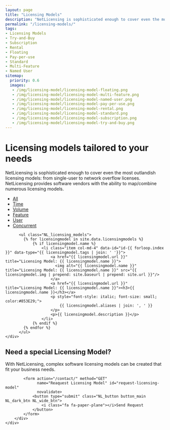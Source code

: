 ```yaml
---
layout: page
title: "Licensing Models"
description: "NetLicensing is sophisticated enough to cover even the most outlandish software licensing models"
permalink: "/licensing-models/"
tags:
- Licensing Models
- Try-and-Buy
- Subscription
- Rental
- Floating
- Pay-per-use
- Standard
- Multi-Feature
- Named User
sitemap:
  priority: 0.6
  images:
   - /img/licensing-model/licensing-model-floating.png
   - /img/licensing-model/licensing-model-multi-feature.png
   - /img/licensing-model/licensing-model-named-user.png
   - /img/licensing-model/licensing-model-pay-per-use.png
   - /img/licensing-model/licensing-model-rental.png
   - /img/licensing-model/licensing-model-standard.png
   - /img/licensing-model/licensing-model-subscription.png
   - /img/licensing-model/licensing-model-try-and-buy.png
---
```

<div class="row NL_banner">
    <div class="col-md-6 col-md-offset-3 NL_about_page">
        <h1>Licensing models tailored to your needs</h1>
        <span>NetLicensing is sophisticated enough to cover even the most outlandish licensing models: from single-user to network overflow licenses. NetLicensing provides software vendors with the ability to map/combine numerous licensing models.</span>
    </div>
</div>

<div class="row NL_block">
    <div class="col-md-12">
        <ul id="filterOptions">
            <li class="active"><a href="" class="NL_button button_main NL_orange_btn" id="all">All</a></li>
            <li><a href="" class="NL_button button_main NL_orange_btn" id="time">Time</a></li>
            <li><a href="" class="NL_button button_main NL_orange_btn" id="volume">Volume</a></li>
            <li><a href="" class="NL_button button_main NL_orange_btn" id="feature">Feature</a></li>
            <li><a href="" class="NL_button button_main NL_orange_btn" id="user">User</a></li>
            <li><a href="" class="NL_button button_main NL_orange_btn" id="concurrent">Concurrent</a></li>
          </ul>

          <ul class="NL_licensing_models">
            {% for licensingmodel in site.data.licensingmodels %}
                {% if licensingmodel.name %}
                    <li class="item col-md-4" data-id="id-{{ forloop.index }}" data-type="{{ licensingmodel.tags | join: ' '}}">
                        <a href="{{ licensingmodel.url }}" title="Licensing Model: {{ licensingmodel.name }}">
                          <img alt="{{ licensingmodel.name }}" title="Licensing Model: {{ licensingmodel.name }}" src="{{ licensingmodel.img | prepend: site.baseurl | prepend: site.url }}"/>
                        </a>
                        <a href="{{ licensingmodel.url }}" title="Licensing Model: {{ licensingmodel.name }}"><h3>{{ licensingmodel.name }}</h3></a>
                        <p style="font-style: italic; font-size: small; color:#853E29;">
                            {{ licensingmodel.aliases | join: ', ' }}
                        </p>
                        <p>{{ licensingmodel.description }}</p>
                    </li>
                {% endif %}
            {% endfor %}
          </ul>
    </div>
</div>

<div class="row">
    <div class="col-md-12 NL_form_light NL_block">
        <div class="col-md-8 col-md-offset-2 NL_form_light_text">
            <h2>Need a special Licensing Model?</h2>
            <span>With NetLicensing, complex software licensing models can be created that fit your business needs.</span>

            <form action="/contact/" method="GET"
                  name="Reaquest Licensing Model" id="request-licensing-model"
                  novalidate>
                <button type="submit" class="NL_button button_main NL_dark_btn NL_wide_btn">
                    <i class="fa fa-paper-plane"></i>Send Request
                </button>
            </form>
        </div>
    </div>
</div>
